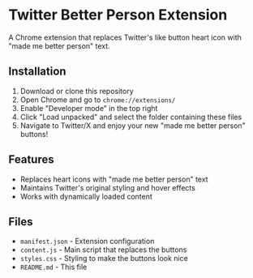 # Twitter Better Person Extension

A Chrome extension that replaces Twitter's like button heart icon with "made me better person" text.

## Installation

1. Download or clone this repository
2. Open Chrome and go to `chrome://extensions/`
3. Enable "Developer mode" in the top right
4. Click "Load unpacked" and select the folder containing these files
5. Navigate to Twitter/X and enjoy your new "made me better person" buttons!

## Features

- Replaces heart icons with "made me better person" text
- Maintains Twitter's original styling and hover effects
- Works with dynamically loaded content

## Files

- `manifest.json` - Extension configuration
- `content.js` - Main script that replaces the buttons
- `styles.css` - Styling to make the buttons look nice
- `README.md` - This file
